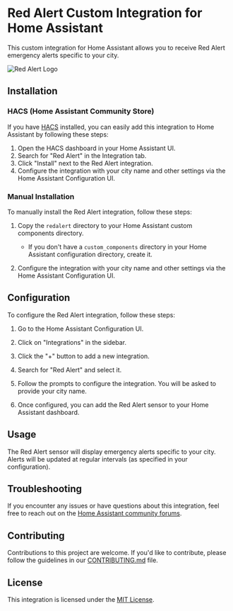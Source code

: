 # Red Alert Custom Integration for Home Assistant

This custom integration for Home Assistant allows you to receive Red Alert emergency alerts specific to your city.

![Red Alert Logo](https://w17.snunit.k12.il/snunit_catalog/files/uploads/users/visual/FFFF_FFFF_2017_04_27_12_52_23.png)

## Installation

### HACS (Home Assistant Community Store)

If you have [HACS](https://hacs.xyz/) installed, you can easily add this integration to Home Assistant by following these steps:

1. Open the HACS dashboard in your Home Assistant UI.
2. Search for "Red Alert" in the Integration tab.
3. Click "Install" next to the Red Alert integration.
4. Configure the integration with your city name and other settings via the Home Assistant Configuration UI.

### Manual Installation

To manually install the Red Alert integration, follow these steps:

1. Copy the `redalert` directory to your Home Assistant custom components directory.
   - If you don't have a `custom_components` directory in your Home Assistant configuration directory, create it.

2. Configure the integration with your city name and other settings via the Home Assistant Configuration UI.

## Configuration

To configure the Red Alert integration, follow these steps:

1. Go to the Home Assistant Configuration UI.

2. Click on "Integrations" in the sidebar.

3. Click the "+" button to add a new integration.

4. Search for "Red Alert" and select it.

5. Follow the prompts to configure the integration. You will be asked to provide your city name.

6. Once configured, you can add the Red Alert sensor to your Home Assistant dashboard.

## Usage

The Red Alert sensor will display emergency alerts specific to your city. Alerts will be updated at regular intervals (as specified in your configuration).

## Troubleshooting

If you encounter any issues or have questions about this integration, feel free to reach out on the [Home Assistant community forums](https://community.home-assistant.io/).

## Contributing

Contributions to this project are welcome. If you'd like to contribute, please follow the guidelines in our [CONTRIBUTING.md](CONTRIBUTING.md) file.

## License

This integration is licensed under the [MIT License](LICENSE).
